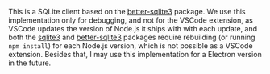 This is a SQLite client based on the [better-sqlite3](https://www.npmjs.com/package/better-sqlite3) package. We use this implementation only for debugging, and not for the VSCode extension, as VSCode updates the version of Node.js it ships with with each update, and both the [sqlite3](https://www.npmjs.com/package/sqlite3) and [better-sqlite3](https://www.npmjs.com/package/better-sqlite3) packages require rebuilding (or running `npm install`) for each Node.js version, which is not possible as a VSCode extension.
Besides that, I may use this implementation for a Electron version in the future.
